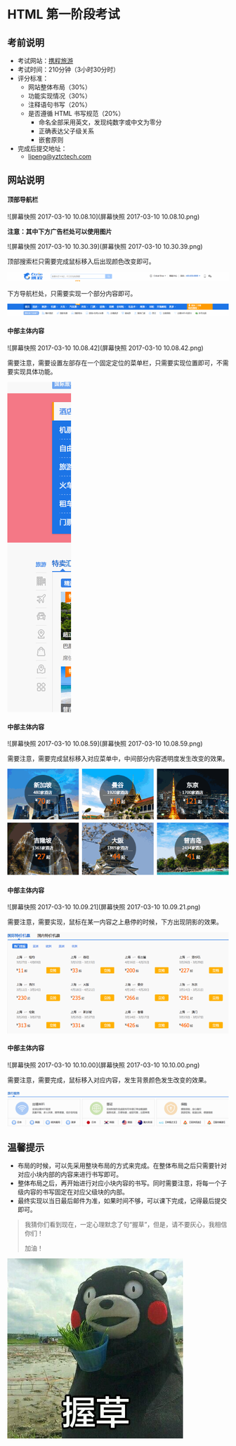 # HTML 第一阶段考试



## 考前说明

- 考试网站：[携程旅游](http://www.ctrip.com/)
- 考试时间：210分钟（3小时30分时）
- 评分标准：
  - 网站整体布局（30%）
  - 功能实现情况（30%）
  - 注释语句书写（20%）
  - 是否遵循 HTML 书写规范（20%）
    - 命名全部采用英文，发现纯数字或中文为零分
    - 正确表达父子级关系
    - 嵌套原则
- 完成后提交地址：
  - lipeng@yztctech.com





## 网站说明



#### 顶部导航栏

![屏幕快照 2017-03-10 10.08.10](屏幕快照 2017-03-10 10.08.10.png)

**注意：其中下方广告栏处可以使用图片**

![屏幕快照 2017-03-10 10.30.39](屏幕快照 2017-03-10 10.30.39.png)

顶部搜索栏只需要完成鼠标移入后出现颜色改变即可。

![1](1.gif)

下方导航栏处，只需要实现一个部分内容即可。

![2](2.gif)





#### 中部主体内容

![屏幕快照 2017-03-10 10.08.42](屏幕快照 2017-03-10 10.08.42.png)

需要注意，需要设置左部存在一个固定定位的菜单栏，只需要实现位置即可，不需要实现具体功能。

![3](3.gif)





#### 中部主体内容

![屏幕快照 2017-03-10 10.08.59](屏幕快照 2017-03-10 10.08.59.png)

需要注意，需要完成鼠标移入对应菜单中，中间部分内容透明度发生改变的效果。

![4](4.gif)



#### 中部主体内容

![屏幕快照 2017-03-10 10.09.21](屏幕快照 2017-03-10 10.09.21.png)

需要注意，需要实现，鼠标在某一内容之上悬停的时候，下方出现阴影的效果。

![5](5.gif)



#### 中部主体内容

![屏幕快照 2017-03-10 10.10.00](屏幕快照 2017-03-10 10.10.00.png)

需要注意，需要完成，鼠标移入对应内容，发生背景颜色发生改变的效果。

![6](6.gif)









## 温馨提示

* 布局的时候，可以先采用整块布局的方式来完成。在整体布局之后只需要针对对应小块内部的内容来进行书写即可。
* 整体布局之后，再开始进行对应小块内容的书写。同时需要注意，将每一个子级内容的书写固定在对应父级块的内部。
* 最终实现以当日最后邮件为准，如果时间不够，可以课下完成，记得最后提交即可。





> 我猜你们看到现在，一定心理默念了句“握草”，但是，请不要灰心，我相信你们！
>
> 加油！

![熊本](熊本.jpg)

